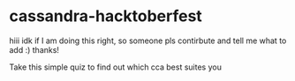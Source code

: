 # cassandra-hacktoberfest   
hiii idk if I am doing this right, so someone pls contirbute and tell me what to add :) thanks!

Take this simple quiz to find out which cca best suites you
